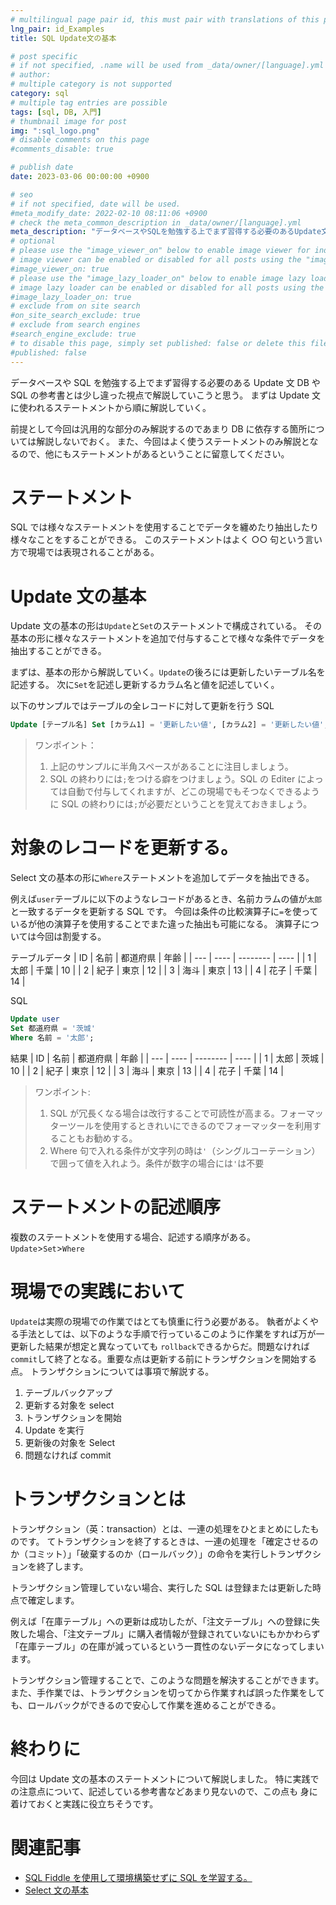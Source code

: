 ```yaml
---
# multilingual page pair id, this must pair with translations of this page. (This name must be unique)
lng_pair: id_Examples
title: SQL Update文の基本

# post specific
# if not specified, .name will be used from _data/owner/[language].yml
# author:
# multiple category is not supported
category: sql
# multiple tag entries are possible
tags: [sql, DB, 入門]
# thumbnail image for post
img: ":sql_logo.png"
# disable comments on this page
#comments_disable: true

# publish date
date: 2023-03-06 00:00:00 +0900

# seo
# if not specified, date will be used.
#meta_modify_date: 2022-02-10 08:11:06 +0900
# check the meta_common_description in _data/owner/[language].yml
meta_description: "データベースやSQLを勉強する上でまず習得する必要のあるUpdate文 DBやSQLの参考書とは少し違った視点で解説していこうと思う。"
# optional
# please use the "image_viewer_on" below to enable image viewer for individual pages or posts (_posts/ or [language]/_posts folders).
# image viewer can be enabled or disabled for all posts using the "image_viewer_posts: true" setting in _data/conf/main.yml.
#image_viewer_on: true
# please use the "image_lazy_loader_on" below to enable image lazy loader for individual pages or posts (_posts/ or [language]/_posts folders).
# image lazy loader can be enabled or disabled for all posts using the "image_lazy_loader_posts: true" setting in _data/conf/main.yml.
#image_lazy_loader_on: true
# exclude from on site search
#on_site_search_exclude: true
# exclude from search engines
#search_engine_exclude: true
# to disable this page, simply set published: false or delete this file
#published: false
---
```


<!-- outline-start -->

データベースや SQL を勉強する上でまず習得する必要のある Update 文 DB や SQL の参考書とは少し違った視点で解説していこうと思う。
まずは Update 文に使われるステートメントから順に解説していく。

<!-- outline-end -->

前提として今回は汎用的な部分のみ解説するのであまり DB に依存する箇所については解説しないでおく。
また、今回はよく使うステートメントのみ解説となるので、他にもステートメントがあるということに留意してください。

# ステートメント

SQL では様々なステートメントを使用することでデータを纏めたり抽出したり様々なことをすることができる。
このステートメントはよく ○○ 句という言い方で現場では表現されることがある。

# Update 文の基本

Update 文の基本の形は`Update`と`Set`のステートメントで構成されている。
その基本の形に様々なステートメントを追加で付与することで様々な条件でデータを抽出することができる。

まずは、基本の形から解説していく。`Update`の後ろには更新したいテーブル名を記述する。
次に`Set`を記述し更新するカラム名と値を記述していく。

以下のサンプルではテーブルの全レコードに対して更新を行う SQL

```sql
Update [テーブル名] Set [カラム1] = '更新したい値', [カラム2] = '更新したい値';
```

> ワンポイント：
>
> 1.  上記のサンプルに半角スペースがあることに注目しましょう。
> 2.  SQL の終わりには`;`をつける癖をつけましょう。SQL の Editer によっては自動で付与してくれますが、どこの現場でもそつなくできるように SQL の終わりには`;`が必要だということを覚えておきましょう。

# 対象のレコードを更新する。

Select 文の基本の形に`Where`ステートメントを追加してデータを抽出できる。

例えば`user`テーブルに以下のようなレコードがあるとき、名前カラムの値が`太郎`と一致するデータを更新する SQL です。
今回は条件の比較演算子に`=`を使っているが他の演算子を使用することでまた違った抽出も可能になる。
演算子については今回は割愛する。

テーブルデータ
| ID | 名前 | 都道府県 | 年齢 |
| --- | ---- | -------- | ---- |
| 1 | 太郎 | 千葉 | 10 |
| 2 | 紀子 | 東京 | 12 |
| 3 | 海斗 | 東京 | 13 |
| 4 | 花子 | 千葉 | 14 |

SQL

```sql
Update user
Set 都道府県 = '茨城'　
Where 名前 = '太郎';
```

結果
| ID | 名前 | 都道府県 | 年齢 |
| --- | ---- | -------- | ---- |
| 1 | 太郎 | 茨城 | 10 |
| 2 | 紀子 | 東京 | 12 |
| 3 | 海斗 | 東京 | 13 |
| 4 | 花子 | 千葉 | 14 |

> ワンポイント:
>
> 1.  SQL が冗長くなる場合は改行することで可読性が高まる。フォーマッターツールを使用するときれいにできるのでフォーマッターを利用することもお勧めする。
> 2.  Where 句で入れる条件が文字列の時は`'`（シングルコーテーション）で囲って値を入れよう。条件が数字の場合には`'`は不要

# ステートメントの記述順序

複数のステートメントを使用する場合、記述する順序がある。
`Update`>`Set`>`Where`

# 現場での実践において

`Update`は実際の現場での作業ではとても慎重に行う必要がある。
執者がよくやる手法としては、以下のような手順で行っているこのように作業をすれば万が一更新した結果が想定と異なっていても
`rollback`できるからだ。問題なければ`commit`して終了となる。重要な点は更新する前にトランザクションを開始する点。
トランザクションについては事項で解説する。

1. テーブルバックアップ
2. 更新する対象を select
3. トランザクションを開始
4. Update を実行
5. 更新後の対象を Select
6. 問題なければ commit

# トランザクションとは

トランザクション（英：transaction）とは、一連の処理をひとまとめにしたものです。
てトランザクションを終了するときは、一連の処理を「確定させるのか（コミット）」「破棄するのか（ロールバック）」の命令を実行しトランザクションを終了します。

トランザクション管理していない場合、実行した SQL は登録または更新した時点で確定します。

例えば「在庫テーブル」への更新は成功したが、「注文テーブル」への登録に失敗した場合、「注文テーブル」に購入者情報が登録されていないにもかかわらず「在庫テーブル」の在庫が減っているという一貫性のないデータになってしまいます。

トランザクション管理することで、このような問題を解決することができます。
また、手作業では、トランザクションを切ってから作業すれば誤った作業をしても、ロールバックができるので安心して作業を進めることができる。

# 終わりに

今回は Update 文の基本のステートメントについて解説しました。
特に実践での注意点について、記述している参考書などあまり見ないので、この点も
身に着けておくと実践に役立ちそうです。

# 関連記事

- [SQL Fiddle を使用して環境構築せずに SQL を学習する。](/posts/2023-02-22-sql_startup)
- [Select 文の基本](/posts/2023-03-04-sql_select)

